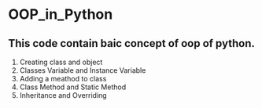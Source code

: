 # OOP_in_Python
## This code contain baic concept of oop of python.
 1. Creating class and object
 2. Classes Variable and Instance Variable
 3. Adding a meathod to class
 4. Class Method and Static Method
 5. Inheritance and Overriding
